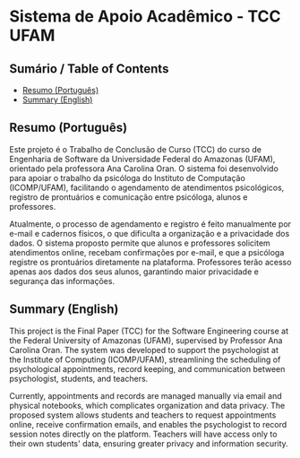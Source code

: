 # Sistema de Apoio Acadêmico - TCC UFAM

## Sumário / Table of Contents

- [Resumo (Português)](#resumo-português)
- [Summary (English)](#summary-english)

## Resumo (Português)

Este projeto é o Trabalho de Conclusão de Curso (TCC) do curso de Engenharia de Software da Universidade Federal do Amazonas (UFAM), orientado pela professora Ana Carolina Oran. O sistema foi desenvolvido para apoiar o trabalho da psicóloga do Instituto de Computação (ICOMP/UFAM), facilitando o agendamento de atendimentos psicológicos, registro de prontuários e comunicação entre psicóloga, alunos e professores.

Atualmente, o processo de agendamento e registro é feito manualmente por e-mail e cadernos físicos, o que dificulta a organização e a privacidade dos dados. O sistema proposto permite que alunos e professores solicitem atendimentos online, recebam confirmações por e-mail, e que a psicóloga registre os prontuários diretamente na plataforma. Professores terão acesso apenas aos dados dos seus alunos, garantindo maior privacidade e segurança das informações.

## Summary (English)

This project is the Final Paper (TCC) for the Software Engineering course at the Federal University of Amazonas (UFAM), supervised by Professor Ana Carolina Oran. The system was developed to support the psychologist at the Institute of Computing (ICOMP/UFAM), streamlining the scheduling of psychological appointments, record keeping, and communication between psychologist, students, and teachers.

Currently, appointments and records are managed manually via email and physical notebooks, which complicates organization and data privacy. The proposed system allows students and teachers to request appointments online, receive confirmation emails, and enables the psychologist to record session notes directly on the platform. Teachers will have access only to their own students' data, ensuring greater privacy and information security.
